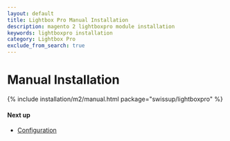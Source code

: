 ```yaml
---
layout: default
title: Lightbox Pro Manual Installation
description: magento 2 lightboxpro module installation
keywords: lightboxpro installation
category: Lightbox Pro
exclude_from_search: true
---
```


# Manual Installation

{% include installation/m2/manual.html package="swissup/lightboxpro" %}

#### Next up

 -  [Configuration](/m2/extensions/lightboxpro/configuration)
